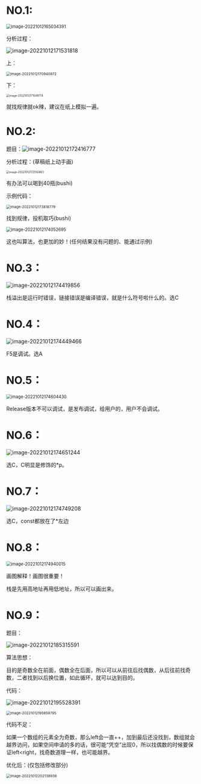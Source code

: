 # NO.1:

<img src="D:\Typora\图片\image-20221012165034391.png" alt="image-20221012165034391" style="zoom: 80%;" />

分析过程：

![image-20221012171531818](D:\Typora\图片\image-20221012171531818.png)

上：

<img src="D:\Typora\图片\image-20221012170940872.png" alt="image-20221012170940872" style="zoom: 67%;" />

下：

<img src="D:\Typora\图片\image-20221012171049774.png" alt="image-20221012171049774" style="zoom: 50%;" />

就找规律就ok辣，建议在纸上模拟一遍。

# NO.2:

题目：![image-20221012172416777](D:\Typora\图片\image-20221012172416777.png)

分析过程：(草稿纸上动手画)

<img src="D:\Typora\图片\image-20221012172550863.png" alt="image-20221012172550863" style="zoom: 50%;" />

有办法可以喝到40瓶(bushi)

示例代码：

<img src="D:\Typora\图片\image-20221012173818779.png" alt="image-20221012173818779" style="zoom:67%;" />

找到规律，投机取巧(bushi)

<img src="D:\Typora\图片\image-20221012174052695.png" alt="image-20221012174052695" style="zoom: 80%;" />

这也叫算法，也更加的妙！(任何结果没有问题的、能通过示例)

# NO.3：

![image-20221012174419856](D:\Typora\图片\image-20221012174419856.png)

栈溢出是运行时错误，链接错误是编译错误，就是什么符号啦什么的。选C

# NO.4：

![image-20221012174449466](D:\Typora\图片\image-20221012174449466.png)

F5是调试。选A

# NO.5：

<img src="D:\Typora\图片\image-20221012174604430.png" alt="image-20221012174604430" style="zoom:80%;" />

Release版本不可以调试，是发布调试，给用户的，用户不会调试。

# NO.6：

![image-20221012174651244](D:\Typora\图片\image-20221012174651244.png)

选C，C明显是修饰的*p。

# NO.7：

![image-20221012174749208](D:\Typora\图片\image-20221012174749208.png)

选C，const都放在了*左边

# NO.8：

<img src="D:\Typora\图片\image-20221012174940015.png" alt="image-20221012174940015" style="zoom:80%;" />

画图解释！画图很重要！

栈是先用高地址再用低地址，所以可以画出来。

# NO.9：

题目：

![image-20221012185315591](D:\Typora\图片\image-20221012185315591.png)

算法思想：

目的是奇数全在前面，偶数全在后面，所以可以从前往后找偶数，从后往前找奇数，二者找到以后换位置，如此循环，就可以达到目的。

代码：

![image-20221012195528391](D:\Typora\图片\image-20221012195528391.png)



<img src="D:\Typora\图片\image-20221012195859795.png" alt="image-20221012195859795" style="zoom:67%;" />

代码不足：

如果一个数组的元素全为奇数，那么left会一直++，加到最后还没找到，数组就会越界访问，如果空间申请的多的话，很可能“凭空”出现0，所以找偶数的时候要保证left<right，找奇数道理一样，也可能越界。

优化后：(仅包括修改部分)

<img src="D:\Typora\图片\image-20221012202138936.png" alt="image-20221012202138936" style="zoom:67%;" />



